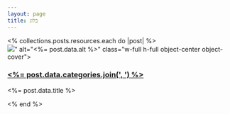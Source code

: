 ```yaml
---
layout: page
title: בלוג
---
```


<div class="max-w-7xl mx-auto px-4 sm:px-6 lg:px-8">
  <div class="max-w-2xl mx-auto lg:max-w-none">
    <div class="mt-6 space-y-12 lg:space-y-0 lg:grid lg:grid-cols-3 lg:gap-x-6 lg:gap-y-6">
      <% collections.posts.resources.each do |post| %>
          <div class="group relative">
            <div class="relative w-full h-80 bg-white rounded-lg overflow-hidden group-hover:opacity-75 sm:aspect-w-2 sm:aspect-h-1 sm:h-64 lg:aspect-w-1 lg:aspect-h-1">
                <img src="<%= relative_url post.data.pic.split("/src").last %>" alt="<%= post.data.alt %>" class="w-full h-full object-center object-cover">
            </div>
            <h3 class="mt-2 text-sm text-gray-500">
                <a href="<%= post.relative_url %>">
                <span class="absolute inset-0"></span>
                <%= post.data.categories.join(', ') %>
                </a>
            </h3>
            <p class="text-base font-semibold text-gray-900"><%= post.data.title %></p>
          </div>
      <% end %>
    </div>
  </div>
</div>